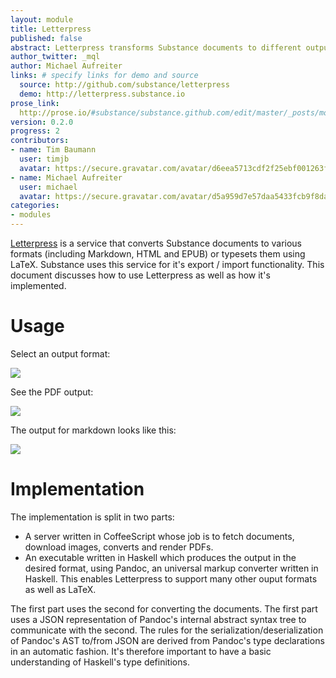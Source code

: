 ```yaml
---
layout: module
title: Letterpress
published: false
abstract: Letterpress transforms Substance documents to different output formats, such as PDF, LaTeX, ePub.
author_twitter: _mql
author: Michael Aufreiter
links: # specify links for demo and source
  source: http://github.com/substance/letterpress
  demo: http://letterpress.substance.io
prose_link:
  http://prose.io/#substance/substance.github.com/edit/master/_posts/modules/0100-01-07-letterpress.md
version: 0.2.0
progress: 2
contributors:
- name: Tim Baumann
  user: timjb
  avatar: https://secure.gravatar.com/avatar/d6eea5713cdf2f25ebf001263fbaa9f4?d=https://a248.e.akamai.net/assets.github.com%2Fimages%2Fgravatars%2Fgravatar-140.png
- name: Michael Aufreiter
  user: michael
  avatar: https://secure.gravatar.com/avatar/d5a959d7e57daa5433fcb9f8da40be4b?d=https://a248.e.akamai.net/assets.github.com%2Fimages%2Fgravatars%2Fgravatar-140.png
categories:
- modules
---
```


[Letterpress](http://letterpress.substance.io) is a service that converts Substance documents to various formats (including Markdown, HTML and EPUB) or typesets them using LaTeX. Substance uses this service for it's export / import functionality. This document discusses how to use Letterpress as well as how it's implemented.


# Usage

Select an output format:

![](http://substance-assets.s3.amazonaws.com/63/236a404c9306b2a8a738c061159fb7/letterpress-interface.png)

See the PDF output:

![](http://substance-assets.s3.amazonaws.com/d3/2cd3ad03589717de9a2f1b21bf00f3/pdf-output.png)

The output for markdown looks like this:

![](http://substance-assets.s3.amazonaws.com/3a/703584dfb421054a7bce452d1c55a8/markdown-output.png)

# Implementation
The implementation is split in two parts:

- A server written in CoffeeScript whose job is to fetch documents, download images, converts and render PDFs.
- An executable written in Haskell which produces the output in the desired format, using Pandoc, an universal markup converter written in Haskell. This enables Letterpress to support many other ouput formats as well as LaTeX.

The first part uses the second for converting the documents. The first part uses a JSON representation of Pandoc's internal abstract syntax tree to communicate with the second. The rules for the serialization/deserialization of Pandoc's AST to/from JSON are derived from Pandoc's type declarations in an automatic fashion. It's therefore important to have a basic understanding of Haskell's type definitions.


